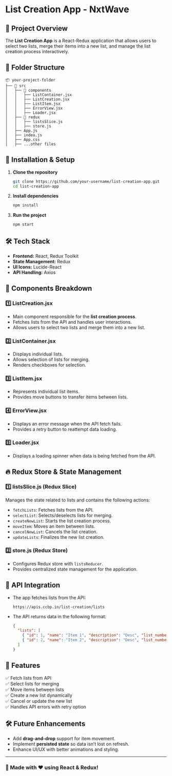# List Creation App - NxtWave

## 📌 Project Overview
The **List Creation App** is a React-Redux application that allows users to select two lists, merge their items into a new list, and manage the list creation process interactively.

## 📂 Folder Structure
```
📦 your-project-folder
├── 📁 src
│   ├── 📁 components
│   │   ├── ListContainer.jsx
│   │   ├── ListCreation.jsx
│   │   ├── ListItem.jsx
│   │   ├── ErrorView.jsx
│   │   ├── Loader.jsx
│   ├── 📁 redux
│   │   ├── listsSlice.js
│   │   ├── store.js
│   ├── App.js
│   ├── index.js
│   ├── App.css
│   ├── ...other files
```

## 🚀 Installation & Setup

1. **Clone the repository**
   ```sh
   git clone https://github.com/your-username/list-creation-app.git
   cd list-creation-app
   ```

2. **Install dependencies**
   ```sh
   npm install
   ```

3. **Run the project**
   ```sh
   npm start
   ```

## 🛠 Tech Stack
- **Frontend:** React, Redux Toolkit
- **State Management:** Redux
- **UI Icons:** Lucide-React
- **API Handling:** Axios

## 📜 Components Breakdown

### **1️⃣ ListCreation.jsx**
- Main component responsible for the **list creation process**.
- Fetches lists from the API and handles user interactions.
- Allows users to select two lists and merge them into a new list.

### **2️⃣ ListContainer.jsx**
- Displays individual lists.
- Allows selection of lists for merging.
- Renders checkboxes for selection.

### **3️⃣ ListItem.jsx**
- Represents individual list items.
- Provides move buttons to transfer items between lists.

### **4️⃣ ErrorView.jsx**
- Displays an error message when the API fetch fails.
- Provides a retry button to reattempt data loading.

### **5️⃣ Loader.jsx**
- Displays a loading spinner when data is being fetched from the API.

## 🔥 Redux Store & State Management

### **1️⃣ listsSlice.js** (Redux Slice)
Manages the state related to lists and contains the following actions:
- `fetchLists`: Fetches lists from the API.
- `selectList`: Selects/deselects lists for merging.
- `createNewList`: Starts the list creation process.
- `moveItem`: Moves an item between lists.
- `cancelNewList`: Cancels the list creation.
- `updateLists`: Finalizes the new list creation.

### **2️⃣ store.js** (Redux Store)
- Configures Redux store with `listsReducer`.
- Provides centralized state management for the application.

## 📡 API Integration
- The app fetches lists from the API:
  ```
  https://apis.ccbp.in/list-creation/lists
  ```
- The API returns data in the following format:
  ```json
  {
    "lists": [
      { "id": 1, "name": "Item 1", "description": "Desc", "list_number": 1 },
      { "id": 2, "name": "Item 2", "description": "Desc", "list_number": 2 }
    ]
  }
  ```

## 📌 Features
✅ Fetch lists from API  
✅ Select lists for merging  
✅ Move items between lists  
✅ Create a new list dynamically  
✅ Cancel or update the new list  
✅ Handles API errors with retry option  

## 🛠 Future Enhancements
- Add **drag-and-drop** support for item movement.
- Implement **persisted state** so data isn’t lost on refresh.
- Enhance UI/UX with better animations and styling.

---
### 🎉 Made with ❤️ using React & Redux!

